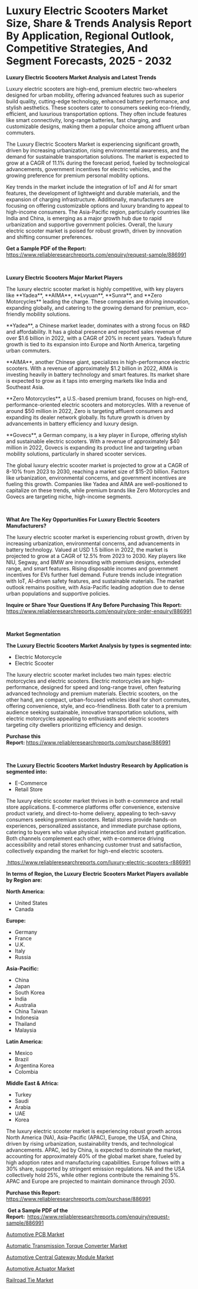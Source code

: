 <p><h1>Luxury Electric Scooters Market Size, Share & Trends Analysis Report By Application, Regional Outlook, Competitive Strategies, And Segment Forecasts, 2025 - 2032</h1></p><p><strong>Luxury Electric Scooters Market Analysis and Latest Trends</strong></p>
<p><p>Luxury electric scooters are high-end, premium electric two-wheelers designed for urban mobility, offering advanced features such as superior build quality, cutting-edge technology, enhanced battery performance, and stylish aesthetics. These scooters cater to consumers seeking eco-friendly, efficient, and luxurious transportation options. They often include features like smart connectivity, long-range batteries, fast charging, and customizable designs, making them a popular choice among affluent urban commuters.</p><p>The Luxury Electric Scooters Market is experiencing significant growth, driven by increasing urbanization, rising environmental awareness, and the demand for sustainable transportation solutions. The market is expected to grow at a CAGR of 11.1% during the forecast period, fueled by technological advancements, government incentives for electric vehicles, and the growing preference for premium personal mobility options.</p><p>Key trends in the market include the integration of IoT and AI for smart features, the development of lightweight and durable materials, and the expansion of charging infrastructure. Additionally, manufacturers are focusing on offering customizable options and luxury branding to appeal to high-income consumers. The Asia-Pacific region, particularly countries like India and China, is emerging as a major growth hub due to rapid urbanization and supportive government policies. Overall, the luxury electric scooter market is poised for robust growth, driven by innovation and shifting consumer preferences.</p></p>
<p><strong>Get a Sample PDF of the Report:&nbsp;</strong> <a href="https://www.reliableresearchreports.com/enquiry/request-sample/886991?utm_campaign=118&utm_medium=2&utm_source=Github&utm_content=ia&utm_term=21012025&utm_id=luxury-electric-scooters">https://www.reliableresearchreports.com/enquiry/request-sample/886991</a></p>
<p>&nbsp;</p>
<p><strong>Luxury Electric Scooters Major Market Players</strong></p>
<p><p>The luxury electric scooter market is highly competitive, with key players like **Yadea**, **AIMA**, **Lvyuan**, **Sunra**, and **Zero Motorcycles** leading the charge. These companies are driving innovation, expanding globally, and catering to the growing demand for premium, eco-friendly mobility solutions.</p><p>**Yadea**, a Chinese market leader, dominates with a strong focus on R&D and affordability. It has a global presence and reported sales revenue of over $1.6 billion in 2022, with a CAGR of 20% in recent years. Yadea’s future growth is tied to its expansion into Europe and North America, targeting urban commuters.</p><p>**AIMA**, another Chinese giant, specializes in high-performance electric scooters. With a revenue of approximately $1.2 billion in 2022, AIMA is investing heavily in battery technology and smart features. Its market share is expected to grow as it taps into emerging markets like India and Southeast Asia.</p><p>**Zero Motorcycles**, a U.S.-based premium brand, focuses on high-end, performance-oriented electric scooters and motorcycles. With a revenue of around $50 million in 2022, Zero is targeting affluent consumers and expanding its dealer network globally. Its future growth is driven by advancements in battery efficiency and luxury design.</p><p>**Govecs**, a German company, is a key player in Europe, offering stylish and sustainable electric scooters. With a revenue of approximately $40 million in 2022, Govecs is expanding its product line and targeting urban mobility solutions, particularly in shared scooter services.</p><p>The global luxury electric scooter market is projected to grow at a CAGR of 8-10% from 2023 to 2030, reaching a market size of $15-20 billion. Factors like urbanization, environmental concerns, and government incentives are fueling this growth. Companies like Yadea and AIMA are well-positioned to capitalize on these trends, while premium brands like Zero Motorcycles and Govecs are targeting niche, high-income segments.</p></p>
<p>&nbsp;</p>
<p><strong>What Are The Key Opportunities For Luxury Electric Scooters Manufacturers?</strong></p>
<p><p>The luxury electric scooter market is experiencing robust growth, driven by increasing urbanization, environmental concerns, and advancements in battery technology. Valued at USD 1.5 billion in 2022, the market is projected to grow at a CAGR of 12.5% from 2023 to 2030. Key players like NIU, Segway, and BMW are innovating with premium designs, extended range, and smart features. Rising disposable incomes and government incentives for EVs further fuel demand. Future trends include integration with IoT, AI-driven safety features, and sustainable materials. The market outlook remains positive, with Asia-Pacific leading adoption due to dense urban populations and supportive policies.</p></p>
<p><strong>Inquire or Share Your Questions If Any Before Purchasing This Report:</strong> <a href="https://www.reliableresearchreports.com/enquiry/pre-order-enquiry/886991?utm_campaign=118&utm_medium=2&utm_source=Github&utm_content=ia&utm_term=21012025&utm_id=luxury-electric-scooters">https://www.reliableresearchreports.com/enquiry/pre-order-enquiry/886991</a></p>
<p>&nbsp;</p>
<p><strong>Market Segmentation</strong></p>
<p><strong>The Luxury Electric Scooters Market Analysis by types is segmented into:</strong></p>
<p><ul><li>Electric Motorcycle</li><li>Electric Scooter</li></ul></p>
<p><p>The luxury electric scooter market includes two main types: electric motorcycles and electric scooters. Electric motorcycles are high-performance, designed for speed and long-range travel, often featuring advanced technology and premium materials. Electric scooters, on the other hand, are compact, urban-focused vehicles ideal for short commutes, offering convenience, style, and eco-friendliness. Both cater to a premium audience seeking sustainable, innovative transportation solutions, with electric motorcycles appealing to enthusiasts and electric scooters targeting city dwellers prioritizing efficiency and design.</p></p>
<p><strong>Purchase this Report:&nbsp;</strong><a href="https://www.reliableresearchreports.com/purchase/886991?utm_campaign=118&utm_medium=2&utm_source=Github&utm_content=ia&utm_term=21012025&utm_id=luxury-electric-scooters">https://www.reliableresearchreports.com/purchase/886991</a></p>
<p>&nbsp;</p>
<p><strong>The Luxury Electric Scooters Market Industry Research by Application is segmented into:</strong></p>
<p><ul><li>E-Commerce</li><li>Retail Store</li></ul></p>
<p><p>The luxury electric scooter market thrives in both e-commerce and retail store applications. E-commerce platforms offer convenience, extensive product variety, and direct-to-home delivery, appealing to tech-savvy consumers seeking premium scooters. Retail stores provide hands-on experiences, personalized assistance, and immediate purchase options, catering to buyers who value physical interaction and instant gratification. Both channels complement each other, with e-commerce driving accessibility and retail stores enhancing customer trust and satisfaction, collectively expanding the market for high-end electric scooters.</p></p>
<p><a href="https://www.reliableresearchreports.com/luxury-electric-scooters-r886991?utm_campaign=118&utm_medium=2&utm_source=Github&utm_content=ia&utm_term=21012025&utm_id=luxury-electric-scooters">&nbsp;https://www.reliableresearchreports.com/luxury-electric-scooters-r886991</a></p>
<p><strong>In terms of Region, the Luxury Electric Scooters Market Players available by Region are:</strong></p>
<p>
    <p> <strong> North America: </strong>
        <ul>
            <li>United States</li>
            <li>Canada</li>
        </ul>
        </p> 
    <p> <strong> Europe: </strong>
        <ul>
            <li>Germany</li>
            <li>France</li>
            <li>U.K.</li>
            <li>Italy</li>
            <li>Russia</li>
        </ul>
        </p> 
    <p> <strong> Asia-Pacific: </strong>
        <ul>
            <li>China</li>
            <li>Japan</li>
            <li>South Korea</li>
            <li>India</li>
            <li>Australia</li>
            <li>China Taiwan</li>
            <li>Indonesia</li>
            <li>Thailand</li>
            <li>Malaysia</li>
        </ul>
        </p> 
    <p> <strong> Latin America: </strong>
        <ul>
            <li>Mexico</li>
            <li>Brazil</li>
            <li>Argentina Korea</li>
            <li>Colombia</li>
        </ul>
        </p> 
    <p> <strong> Middle East & Africa: </strong>
        <ul>
            <li>Turkey</li>
            <li>Saudi</li>
            <li>Arabia</li>
            <li>UAE</li>
            <li>Korea</li>
        </ul>
    </p>
    </p>
<p><p>The luxury electric scooter market is experiencing robust growth across North America (NA), Asia-Pacific (APAC), Europe, the USA, and China, driven by rising urbanization, sustainability trends, and technological advancements. APAC, led by China, is expected to dominate the market, accounting for approximately 40% of the global market share, fueled by high adoption rates and manufacturing capabilities. Europe follows with a 30% share, supported by stringent emission regulations. NA and the USA collectively hold 25%, while other regions contribute the remaining 5%. APAC and Europe are projected to maintain dominance through 2030.</p></p>
<p><strong>Purchase this Report: </strong><a href="https://www.reliableresearchreports.com/purchase/886991?utm_campaign=118&utm_medium=2&utm_source=Github&utm_content=ia&utm_term=21012025&utm_id=luxury-electric-scooters">https://www.reliableresearchreports.com/purchase/886991</a></p>
<p>&nbsp;<strong>Get a Sample PDF of the Report:&nbsp;&nbsp;</strong><a href="https://www.reliableresearchreports.com/enquiry/request-sample/886991?utm_campaign=118&utm_medium=2&utm_source=Github&utm_content=ia&utm_term=21012025&utm_id=luxury-electric-scooters">https://www.reliableresearchreports.com/enquiry/request-sample/886991</a></p>
<p><strong></strong></p>
<p><p><a href="https://github.com/tasiahtahathorn/Market-Research-Report-List-1/blob/main/automotive-pcb-market.md?utm_campaign=118&utm_medium=2&utm_source=Github&utm_content=ia&utm_term=21012025&utm_id=luxury-electric-scooters">Automotive PCB Market</a></p><p><a href="https://github.com/jeastefanowicz7816/Market-Research-Report-List-1/blob/main/automatic-transmission-torque-converter-market.md?utm_campaign=118&utm_medium=2&utm_source=Github&utm_content=ia&utm_term=21012025&utm_id=luxury-electric-scooters">Automatic Transmission Torque Converter Market</a></p><p><a href="https://github.com/oslieselotte2192/Market-Research-Report-List-1/blob/main/automotive-central-gateway-module-market.md?utm_campaign=118&utm_medium=2&utm_source=Github&utm_content=ia&utm_term=21012025&utm_id=luxury-electric-scooters">Automotive Central Gateway Module Market</a></p><p><a href="https://github.com/tona7vba/Market-Research-Report-List-1/blob/main/automotive-actuator-market.md?utm_campaign=118&utm_medium=2&utm_source=Github&utm_content=ia&utm_term=21012025&utm_id=luxury-electric-scooters">Automotive Actuator Market</a></p><p><a href="https://github.com/tambraunrue691969/Market-Research-Report-List-1/blob/main/railroad-tie-market.md?utm_campaign=118&utm_medium=2&utm_source=Github&utm_content=ia&utm_term=21012025&utm_id=luxury-electric-scooters">Railroad Tie Market</a></p></p>